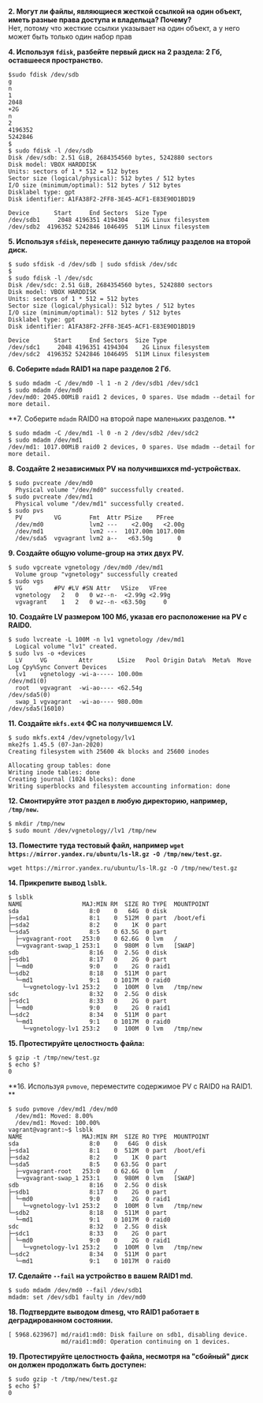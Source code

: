 **2. Могут ли файлы, являющиеся жесткой ссылкой на один объект, иметь разные права доступа и владельца? Почему?**  
Нет, потому что жесткие ссылки указывает на один объект, а у него может быть только один набор прав  

**4. Используя `fdisk`, разбейте первый диск на 2 раздела: 2 Гб, оставшееся пространство.**  
```
$sudo fdisk /dev/sdb
g
n
1
2048
+2G
n
2
4196352
5242846
$
$ sudo fdisk -l /dev/sdb
Disk /dev/sdb: 2.51 GiB, 2684354560 bytes, 5242880 sectors
Disk model: VBOX HARDDISK
Units: sectors of 1 * 512 = 512 bytes
Sector size (logical/physical): 512 bytes / 512 bytes
I/O size (minimum/optimal): 512 bytes / 512 bytes
Disklabel type: gpt
Disk identifier: A1FA38F2-2FF8-3E45-ACF1-E83E90D1BD19

Device       Start     End Sectors  Size Type
/dev/sdb1     2048 4196351 4194304    2G Linux filesystem
/dev/sdb2  4196352 5242846 1046495  511M Linux filesystem
```

**5. Используя `sfdisk`, перенесите данную таблицу разделов на второй диск.**  
```
$ sudo sfdisk -d /dev/sdb | sudo sfdisk /dev/sdc
$
$ sudo fdisk -l /dev/sdc
Disk /dev/sdc: 2.51 GiB, 2684354560 bytes, 5242880 sectors
Disk model: VBOX HARDDISK
Units: sectors of 1 * 512 = 512 bytes
Sector size (logical/physical): 512 bytes / 512 bytes
I/O size (minimum/optimal): 512 bytes / 512 bytes
Disklabel type: gpt
Disk identifier: A1FA38F2-2FF8-3E45-ACF1-E83E90D1BD19

Device       Start     End Sectors  Size Type
/dev/sdc1     2048 4196351 4194304    2G Linux filesystem
/dev/sdc2  4196352 5242846 1046495  511M Linux filesystem
```

**6. Соберите `mdadm` RAID1 на паре разделов 2 Гб.**  
```
$ sudo mdadm -C /dev/md0 -l 1 -n 2 /dev/sdb1 /dev/sdc1
$ sudo mdadm /dev/md0
/dev/md0: 2045.00MiB raid1 2 devices, 0 spares. Use mdadm --detail for more detail.
```
**7. Соберите `mdadm` RAID0 на второй паре маленьких разделов. **  
```
$ sudo mdadm -C /dev/md1 -l 0 -n 2 /dev/sdb2 /dev/sdc2
$ sudo mdadm /dev/md1
/dev/md1: 1017.00MiB raid0 2 devices, 0 spares. Use mdadm --detail for more detail.
```
**8. Создайте 2 независимых PV на получившихся md-устройствах.**  
```
$ sudo pvcreate /dev/md0
  Physical volume "/dev/md0" successfully created.
$ sudo pvcreate /dev/md1
  Physical volume "/dev/md1" successfully created.
$ sudo pvs
  PV         VG        Fmt  Attr PSize    PFree
  /dev/md0             lvm2 ---    <2.00g   <2.00g
  /dev/md1             lvm2 ---  1017.00m 1017.00m
  /dev/sda5  vgvagrant lvm2 a--   <63.50g       0
```
**9. Создайте общую volume-group на этих двух PV.**  
```
$ sudo vgcreate vgnetology /dev/md0 /dev/md1
  Volume group "vgnetology" successfully created
$ sudo vgs
  VG         #PV #LV #SN Attr   VSize   VFree
  vgnetology   2   0   0 wz--n-  <2.99g <2.99g
  vgvagrant    1   2   0 wz--n- <63.50g     0
```

**10. Создайте LV размером 100 Мб, указав его расположение на PV с RAID0.**  
```
$ sudo lvcreate -L 100M -n lv1 vgnetology /dev/md1
  Logical volume "lv1" created.
$ sudo lvs -o +devices
  LV     VG         Attr       LSize   Pool Origin Data%  Meta%  Move Log Cpy%Sync Convert Devices
  lv1    vgnetology -wi-a----- 100.00m                                                     /dev/md1(0)
  root   vgvagrant  -wi-ao---- <62.54g                                                     /dev/sda5(0)
  swap_1 vgvagrant  -wi-ao---- 980.00m                                                     /dev/sda5(16010)
```

**11. Создайте `mkfs.ext4` ФС на получившемся LV.**  
```
$ sudo mkfs.ext4 /dev/vgnetology/lv1
mke2fs 1.45.5 (07-Jan-2020)
Creating filesystem with 25600 4k blocks and 25600 inodes

Allocating group tables: done
Writing inode tables: done
Creating journal (1024 blocks): done
Writing superblocks and filesystem accounting information: done
```

**12. Смонтируйте этот раздел в любую директорию, например, `/tmp/new`.**
```
$ mkdir /tmp/new
$ sudo mount /dev/vgnetology//lv1 /tmp/new
```

**13. Поместите туда тестовый файл, например `wget https://mirror.yandex.ru/ubuntu/ls-lR.gz -O /tmp/new/test.gz`.**  
```
wget https://mirror.yandex.ru/ubuntu/ls-lR.gz -O /tmp/new/test.gz
```

**14. Прикрепите вывод `lsblk`.**  
```
$ lsblk
NAME                 MAJ:MIN RM  SIZE RO TYPE  MOUNTPOINT
sda                    8:0    0   64G  0 disk
├─sda1                 8:1    0  512M  0 part  /boot/efi
├─sda2                 8:2    0    1K  0 part
└─sda5                 8:5    0 63.5G  0 part
  ├─vgvagrant-root   253:0    0 62.6G  0 lvm   /
  └─vgvagrant-swap_1 253:1    0  980M  0 lvm   [SWAP]
sdb                    8:16   0  2.5G  0 disk
├─sdb1                 8:17   0    2G  0 part
│ └─md0                9:0    0    2G  0 raid1
└─sdb2                 8:18   0  511M  0 part
  └─md1                9:1    0 1017M  0 raid0
    └─vgnetology-lv1 253:2    0  100M  0 lvm   /tmp/new
sdc                    8:32   0  2.5G  0 disk
├─sdc1                 8:33   0    2G  0 part
│ └─md0                9:0    0    2G  0 raid1
└─sdc2                 8:34   0  511M  0 part
  └─md1                9:1    0 1017M  0 raid0
    └─vgnetology-lv1 253:2    0  100M  0 lvm   /tmp/new
```

**15. Протестируйте целостность файла:**  
```
$ gzip -t /tmp/new/test.gz
$ echo $?
0
```

**16. Используя `pvmove`, переместите содержимое PV с RAID0 на RAID1. **
```
$ sudo pvmove /dev/md1 /dev/md0
  /dev/md1: Moved: 8.00%
  /dev/md1: Moved: 100.00%
vagrant@vagrant:~$ lsblk
NAME                 MAJ:MIN RM  SIZE RO TYPE  MOUNTPOINT
sda                    8:0    0   64G  0 disk
├─sda1                 8:1    0  512M  0 part  /boot/efi
├─sda2                 8:2    0    1K  0 part
└─sda5                 8:5    0 63.5G  0 part
  ├─vgvagrant-root   253:0    0 62.6G  0 lvm   /
  └─vgvagrant-swap_1 253:1    0  980M  0 lvm   [SWAP]
sdb                    8:16   0  2.5G  0 disk
├─sdb1                 8:17   0    2G  0 part
│ └─md0                9:0    0    2G  0 raid1
│   └─vgnetology-lv1 253:2    0  100M  0 lvm   /tmp/new
└─sdb2                 8:18   0  511M  0 part
  └─md1                9:1    0 1017M  0 raid0
sdc                    8:32   0  2.5G  0 disk
├─sdc1                 8:33   0    2G  0 part
│ └─md0                9:0    0    2G  0 raid1
│   └─vgnetology-lv1 253:2    0  100M  0 lvm   /tmp/new
└─sdc2                 8:34   0  511M  0 part
  └─md1                9:1    0 1017M  0 raid0
```

**17. Сделайте `--fail` на устройство в вашем RAID1 md.**  
```
$ sudo mdadm /dev/md0 --fail /dev/sdb1
mdadm: set /dev/sdb1 faulty in /dev/md0
```

**18. Подтвердите выводом dmesg, что RAID1 работает в деградированном состоянии.**  
```
[ 5968.623967] md/raid1:md0: Disk failure on sdb1, disabling device.
               md/raid1:md0: Operation continuing on 1 devices.
```

**19. Протестируйте целостность файла, несмотря на "сбойный" диск он должен продолжать быть доступен:**  
```
$ sudo gzip -t /tmp/new/test.gz
$ echo $?
0
```


